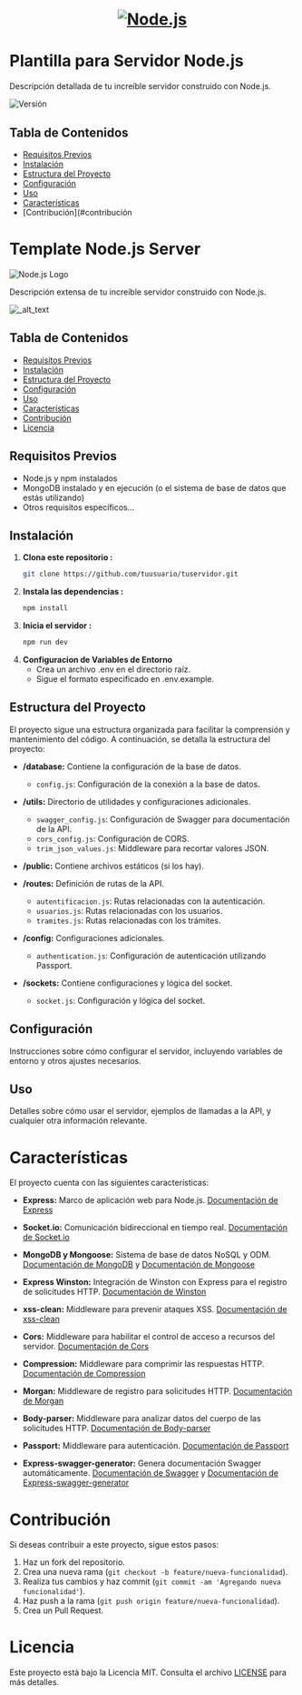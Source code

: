 <a href="https://nodejs.org/">
  <h1 align="center">
    <picture>
      <source media="(prefers-color-scheme: dark)" srcset="https://nodejs.org/static/images/logo.png">
      <img alt="Node.js" src="https://nodejs.org/static/images/logo.png">
    </picture>
  </h1>
</a>

# Plantilla para Servidor Node.js

Descripción detallada de tu increíble servidor construido con Node.js.

![Versión](https://img.shields.io/badge/Versi%C3%B3n-1.0.0-00d679?style=for-the-badge&logo=V)

## Tabla de Contenidos

- [Requisitos Previos](#requisitos-previos)
- [Instalación](#instalación)
- [Estructura del Proyecto](#estructura-del-proyecto)
- [Configuración](#configuración)
- [Uso](#uso)
- [Características](#características)
- [Contribución](#contribución


# Template Node.js Server

![Node.js Logo](https://nodejs.org/static/images/logo.svg)

Descripción extensa de tu increíble servidor construido con Node.js.

![_alt_text](https://img.shields.io/badge/Version-1.0.0-00d679?style=for-the-badge&logo=V)

## Tabla de Contenidos

- [Requisitos Previos](#requisitos-previos)
- [Instalación](#instalación)
- [Estructura del Proyecto](#estructura-del-proyecto)
- [Configuración](#configuración)
- [Uso](#uso)
- [Características](#características)
- [Contribución](#contribución)
- [Licencia](#licencia)

## Requisitos Previos

- Node.js y npm instalados
- MongoDB instalado y en ejecución (o el sistema de base de datos que estás utilizando)
- Otros requisitos específicos...

## Instalación

1. **Clona este repositorio :**
   ```bash
   git clone https://github.com/tuusuario/tuservidor.git

2. **Instala las dependencias :**
    ```bash
    npm install

3. **Inicia el servidor :**
    ```bash
    npm run dev

4. **Configuracion de Variables de Entorno**
    - Crea un archivo .env en el directorio raíz.
    - Sigue el formato especificado en .env.example.

## Estructura del Proyecto

El proyecto sigue una estructura organizada para facilitar la comprensión y mantenimiento del código. A continuación, se detalla la estructura del proyecto:

- **/database:** Contiene la configuración de la base de datos.
  - `config.js`: Configuración de la conexión a la base de datos.
  
- **/utils:** Directorio de utilidades y configuraciones adicionales.
  - `swagger_config.js`: Configuración de Swagger para documentación de la API.
  - `cors_config.js`: Configuración de CORS.
  - `trim_json_values.js`: Middleware para recortar valores JSON.
  
- **/public:** Contiene archivos estáticos (si los hay).

- **/routes:** Definición de rutas de la API.
  - `autentificacion.js`: Rutas relacionadas con la autenticación.
  - `usuarios.js`: Rutas relacionadas con los usuarios.
  - `tramites.js`: Rutas relacionadas con los trámites.
  
- **/config:** Configuraciones adicionales.
  - `authentication.js`: Configuración de autenticación utilizando Passport.
  
- **/sockets:** Contiene configuraciones y lógica del socket.
  - `socket.js`: Configuración y lógica del socket.

## Configuración

Instrucciones sobre cómo configurar el servidor, incluyendo variables de entorno y otros ajustes necesarios.

## Uso
Detalles sobre cómo usar el servidor, ejemplos de llamadas a la API, y cualquier otra información relevante.

# Características

El proyecto cuenta con las siguientes características:

- **Express:** Marco de aplicación web para Node.js. [Documentación de Express](https://expressjs.com/)

- **Socket.io:** Comunicación bidireccional en tiempo real. [Documentación de Socket.io](https://socket.io/)

- **MongoDB y Mongoose:** Sistema de base de datos NoSQL y ODM. [Documentación de MongoDB](https://docs.mongodb.com/) y [Documentación de Mongoose](https://mongoosejs.com/)

- **Express Winston:** Integración de Winston con Express para el registro de solicitudes HTTP. [Documentación de Winston](https://github.com/winstonjs/winston)

- **xss-clean:** Middleware para prevenir ataques XSS. [Documentación de xss-clean](https://www.npmjs.com/package/xss-clean)

- **Cors:** Middleware para habilitar el control de acceso a recursos del servidor. [Documentación de Cors](https://www.npmjs.com/package/cors)

- **Compression:** Middleware para comprimir las respuestas HTTP. [Documentación de Compression](https://www.npmjs.com/package/compression)

- **Morgan:** Middleware de registro para solicitudes HTTP. [Documentación de Morgan](https://www.npmjs.com/package/morgan)

- **Body-parser:** Middleware para analizar datos del cuerpo de las solicitudes HTTP. [Documentación de Body-parser](https://www.npmjs.com/package/body-parser)

- **Passport:** Middleware para autenticación. [Documentación de Passport](http://www.passportjs.org/)

- **Express-swagger-generator:** Genera documentación Swagger automáticamente. [Documentación de Swagger](https://swagger.io/) y [Documentación de Express-swagger-generator](https://www.npmjs.com/package/express-swagger-generator)

# Contribución

Si deseas contribuir a este proyecto, sigue estos pasos:

1. Haz un fork del repositorio.
2. Crea una nueva rama (`git checkout -b feature/nueva-funcionalidad`).
3. Realiza tus cambios y haz commit (`git commit -am 'Agregando nueva funcionalidad'`).
4. Haz push a la rama (`git push origin feature/nueva-funcionalidad`).
5. Crea un Pull Request.

# Licencia

Este proyecto está bajo la Licencia MIT. Consulta el archivo [LICENSE](LICENSE) para más detalles.